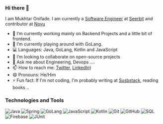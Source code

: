 ### Hi there 👋
I am Mukhtar Onifade. I am currently a [Software Engineer](https://github.com/basfar) at [Seerbit](https://seerbit.com/) and contributor at [Novu](https://github.com/novuhq)

- 🔭 I’m currently working mainly on Backend Projects and a little bit of frontend. 
- 🌱 I’m currently playing around with GoLang.
- 💻 Languages: Java, GoLang, Kotlin and JavaScript
- 👯 I’m looking to collaborate on open-source projects
- 💬 Ask me about Engineering, Devops .... 
- 📫 How to reach me: [Twitter](https://twitter.com/mukhtar_onif), [LinkedIn](https://www.linkedin.com/in/mukhtar-onif/))
- 😄 Pronouns: He/Him
- ⚡ Fun fact: If I'm not coding, I'm probably writing at [Susbstack](https://mukhtaronifade.substack.com/), reading books ..


### Technologies and Tools
  ![Java](https://img.shields.io/badge/-Java-333333?style=flat&logo=java)
  ![Spring](https://img.shields.io/badge/-Spring-333333?style=flat&logo=spring)
  ![GoLang](https://img.shields.io/badge/-GoLang-333333?style=flat&logo=java)
  ![JavaScript](https://img.shields.io/badge/-JavaScript-333333?style=flat&logo=java)
  ![Kotlin](https://img.shields.io/badge/-Kotlin-333333?style=flat&logo=kotlin)
  ![Git](https://img.shields.io/badge/-Git-05122A?style=flat&logo=git)
  ![GitHub](https://img.shields.io/badge/-GitHub-05122A?style=flat&logo=github)
  ![SQL](https://img.shields.io/badge/-SQL-05122A?style=flat&logo=mysql)
  ![Firebase](https://img.shields.io/badge/-Firebase-333333?style=flat&logo=firebase)
  ![JUnit](https://img.shields.io/badge/-JUnit-333333?style=flat&logo=junit)
